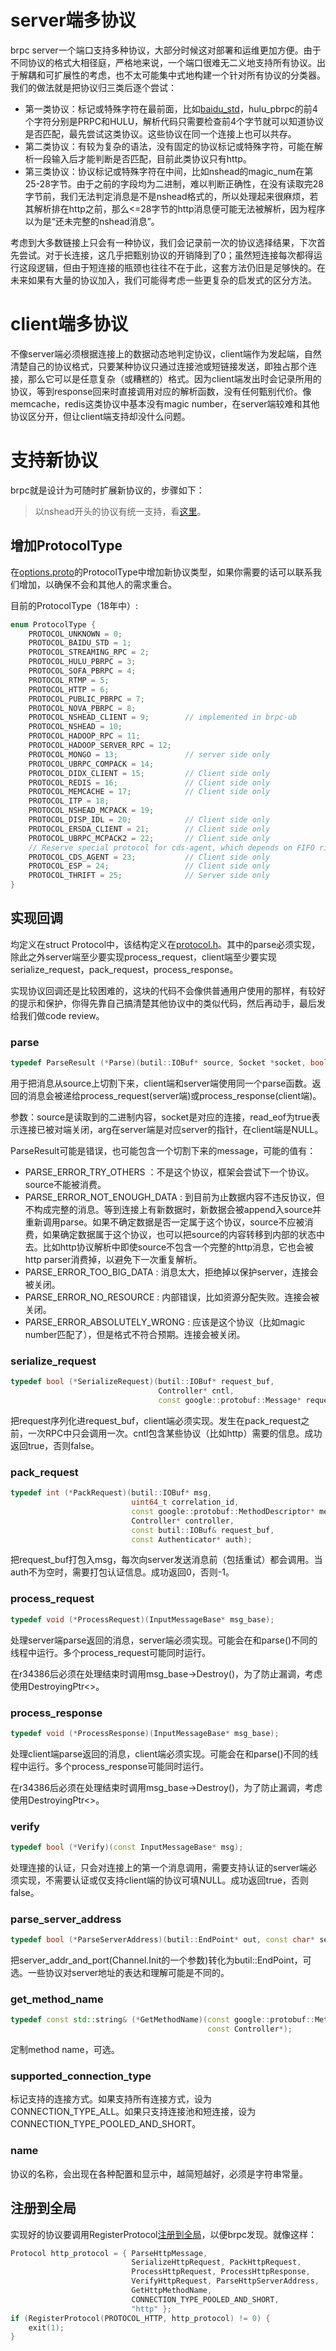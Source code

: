 # server端多协议

brpc server一个端口支持多种协议，大部分时候这对部署和运维更加方便。由于不同协议的格式大相径庭，严格地来说，一个端口很难无二义地支持所有协议。出于解耦和可扩展性的考虑，也不太可能集中式地构建一个针对所有协议的分类器。我们的做法就是把协议归三类后逐个尝试：

- 第一类协议：标记或特殊字符在最前面，比如[baidu_std](baidu_std.md)，hulu_pbrpc的前4个字符分别是PRPC和HULU，解析代码只需要检查前4个字节就可以知道协议是否匹配，最先尝试这类协议。这些协议在同一个连接上也可以共存。
- 第二类协议：有较为复杂的语法，没有固定的协议标记或特殊字符，可能在解析一段输入后才能判断是否匹配，目前此类协议只有http。
- 第三类协议：协议标记或特殊字符在中间，比如nshead的magic_num在第25-28字节。由于之前的字段均为二进制，难以判断正确性，在没有读取完28字节前，我们无法判定消息是不是nshead格式的，所以处理起来很麻烦，若其解析排在http之前，那么<=28字节的http消息便可能无法被解析，因为程序以为是“还未完整的nshead消息”。

考虑到大多数链接上只会有一种协议，我们会记录前一次的协议选择结果，下次首先尝试。对于长连接，这几乎把甄别协议的开销降到了0；虽然短连接每次都得运行这段逻辑，但由于短连接的瓶颈也往往不在于此，这套方法仍旧是足够快的。在未来如果有大量的协议加入，我们可能得考虑一些更复杂的启发式的区分方法。

# client端多协议

不像server端必须根据连接上的数据动态地判定协议，client端作为发起端，自然清楚自己的协议格式，只要某种协议只通过连接池或短链接发送，即独占那个连接，那么它可以是任意复杂（或糟糕的）格式。因为client端发出时会记录所用的协议，等到response回来时直接调用对应的解析函数，没有任何甄别代价。像memcache，redis这类协议中基本没有magic number，在server端较难和其他协议区分开，但让client端支持却没什么问题。

# 支持新协议

brpc就是设计为可随时扩展新协议的，步骤如下：

> 以nshead开头的协议有统一支持，看[这里](nshead_service.md)。

## 增加ProtocolType

在[options.proto](https://github.com/brpc/brpc/blob/master/src/brpc/options.proto)的ProtocolType中增加新协议类型，如果你需要的话可以联系我们增加，以确保不会和其他人的需求重合。

目前的ProtocolType（18年中）:
```c++
enum ProtocolType {
    PROTOCOL_UNKNOWN = 0;
    PROTOCOL_BAIDU_STD = 1;
    PROTOCOL_STREAMING_RPC = 2;
    PROTOCOL_HULU_PBRPC = 3;
    PROTOCOL_SOFA_PBRPC = 4;
    PROTOCOL_RTMP = 5;
    PROTOCOL_HTTP = 6;
    PROTOCOL_PUBLIC_PBRPC = 7;
    PROTOCOL_NOVA_PBRPC = 8;
    PROTOCOL_NSHEAD_CLIENT = 9;        // implemented in brpc-ub
    PROTOCOL_NSHEAD = 10;
    PROTOCOL_HADOOP_RPC = 11;
    PROTOCOL_HADOOP_SERVER_RPC = 12;
    PROTOCOL_MONGO = 13;               // server side only
    PROTOCOL_UBRPC_COMPACK = 14;
    PROTOCOL_DIDX_CLIENT = 15;         // Client side only
    PROTOCOL_REDIS = 16;               // Client side only
    PROTOCOL_MEMCACHE = 17;            // Client side only
    PROTOCOL_ITP = 18;
    PROTOCOL_NSHEAD_MCPACK = 19;
    PROTOCOL_DISP_IDL = 20;            // Client side only
    PROTOCOL_ERSDA_CLIENT = 21;        // Client side only
    PROTOCOL_UBRPC_MCPACK2 = 22;       // Client side only
    // Reserve special protocol for cds-agent, which depends on FIFO right now
    PROTOCOL_CDS_AGENT = 23;           // Client side only
    PROTOCOL_ESP = 24;                 // Client side only
    PROTOCOL_THRIFT = 25;              // Server side only
}
```
## 实现回调

均定义在struct Protocol中，该结构定义在[protocol.h](https://github.com/brpc/brpc/blob/master/src/brpc/protocol.h)。其中的parse必须实现，除此之外server端至少要实现process_request，client端至少要实现serialize_request，pack_request，process_response。

实现协议回调还是比较困难的，这块的代码不会像供普通用户使用的那样，有较好的提示和保护，你得先靠自己搞清楚其他协议中的类似代码，然后再动手，最后发给我们做code review。

### parse

```c++
typedef ParseResult (*Parse)(butil::IOBuf* source, Socket *socket, bool read_eof, const void *arg);
```
用于把消息从source上切割下来，client端和server端使用同一个parse函数。返回的消息会被递给process_request(server端)或process_response(client端)。

参数：source是读取到的二进制内容，socket是对应的连接，read_eof为true表示连接已被对端关闭，arg在server端是对应server的指针，在client端是NULL。

ParseResult可能是错误，也可能包含一个切割下来的message，可能的值有：

- PARSE_ERROR_TRY_OTHERS ：不是这个协议，框架会尝试下一个协议。source不能被消费。
- PARSE_ERROR_NOT_ENOUGH_DATA : 到目前为止数据内容不违反协议，但不构成完整的消息。等到连接上有新数据时，新数据会被append入source并重新调用parse。如果不确定数据是否一定属于这个协议，source不应被消费，如果确定数据属于这个协议，也可以把source的内容转移到内部的状态中去。比如http协议解析中即使source不包含一个完整的http消息，它也会被http parser消费掉，以避免下一次重复解析。
- PARSE_ERROR_TOO_BIG_DATA : 消息太大，拒绝掉以保护server，连接会被关闭。
- PARSE_ERROR_NO_RESOURCE  : 内部错误，比如资源分配失败。连接会被关闭。
- PARSE_ERROR_ABSOLUTELY_WRONG  : 应该是这个协议（比如magic number匹配了），但是格式不符合预期。连接会被关闭。

### serialize_request
```c++
typedef bool (*SerializeRequest)(butil::IOBuf* request_buf,
                                 Controller* cntl,
                                 const google::protobuf::Message* request);
```
把request序列化进request_buf，client端必须实现。发生在pack_request之前，一次RPC中只会调用一次。cntl包含某些协议（比如http）需要的信息。成功返回true，否则false。

### pack_request
```c++
typedef int (*PackRequest)(butil::IOBuf* msg, 
                           uint64_t correlation_id,
                           const google::protobuf::MethodDescriptor* method,
                           Controller* controller,
                           const butil::IOBuf& request_buf,
                           const Authenticator* auth);
```
把request_buf打包入msg，每次向server发送消息前（包括重试）都会调用。当auth不为空时，需要打包认证信息。成功返回0，否则-1。

### process_request
```c++
typedef void (*ProcessRequest)(InputMessageBase* msg_base);
```
处理server端parse返回的消息，server端必须实现。可能会在和parse()不同的线程中运行。多个process_request可能同时运行。

在r34386后必须在处理结束时调用msg_base->Destroy()，为了防止漏调，考虑使用DestroyingPtr<>。

### process_response
```c++
typedef void (*ProcessResponse)(InputMessageBase* msg_base);
```
处理client端parse返回的消息，client端必须实现。可能会在和parse()不同的线程中运行。多个process_response可能同时运行。

在r34386后必须在处理结束时调用msg_base->Destroy()，为了防止漏调，考虑使用DestroyingPtr<>。

### verify
```c++
typedef bool (*Verify)(const InputMessageBase* msg);
```
处理连接的认证，只会对连接上的第一个消息调用，需要支持认证的server端必须实现，不需要认证或仅支持client端的协议可填NULL。成功返回true，否则false。

### parse_server_address
```c++
typedef bool (*ParseServerAddress)(butil::EndPoint* out, const char* server_addr_and_port);
```
把server_addr_and_port(Channel.Init的一个参数)转化为butil::EndPoint，可选。一些协议对server地址的表达和理解可能是不同的。

### get_method_name
```c++
typedef const std::string& (*GetMethodName)(const google::protobuf::MethodDescriptor* method,
                                            const Controller*);
```
定制method name，可选。

### supported_connection_type

标记支持的连接方式。如果支持所有连接方式，设为CONNECTION_TYPE_ALL。如果只支持连接池和短连接，设为CONNECTION_TYPE_POOLED_AND_SHORT。

### name

协议的名称，会出现在各种配置和显示中，越简短越好，必须是字符串常量。

## 注册到全局

实现好的协议要调用RegisterProtocol[注册到全局](https://github.com/brpc/brpc/blob/master/src/brpc/global.cpp)，以便brpc发现。就像这样：
```c++
Protocol http_protocol = { ParseHttpMessage,
                           SerializeHttpRequest, PackHttpRequest,
                           ProcessHttpRequest, ProcessHttpResponse,
                           VerifyHttpRequest, ParseHttpServerAddress,
                           GetHttpMethodName,
                           CONNECTION_TYPE_POOLED_AND_SHORT,
                           "http" };
if (RegisterProtocol(PROTOCOL_HTTP, http_protocol) != 0) {
    exit(1);
}
```
